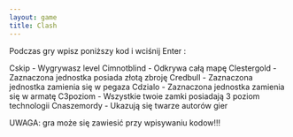 ```yaml
---
layout: game
title: Clash
---
```


Podczas gry wpisz poniższy kod i wciśnij Enter :

Cskip 		- Wygrywasz level
Cimnotblind 	- Odkrywa całą mapę
Clestergold 	- Zaznaczona jednostka posiada złotą zbroję
Credbull 		- Zaznaczona jednostka zamienia się w pegaza
Cdzialo 		- Zaznaczona jednostka zamienia się w armatę
C3poziom 	- Wszystkie twoie zamki posiadają 3 poziom 
technologii
Cnaszemordy 	- Ukazują się twarze autorów gier

UWAGA: gra może się zawiesić przy wpisywaniu kodow!!!
